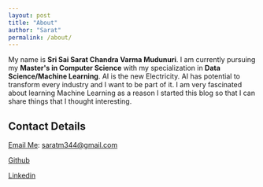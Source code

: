 ```yaml
---
layout: post
title: "About"
author: "Sarat"
permalink: /about/
---
```


My name is **Sri Sai Sarat Chandra Varma Mudunuri**. I am currently pursuing my **Master's in Computer Science** with my specialization in **Data Science/Machine Learning**. AI is the new Electricity. AI has potential to transform every industry and I want to be part of it. I am very fascinated about learning Machine Learning as a reason I started this blog so that I can share things that I thought interesting.

## Contact Details

[Email Me](mailto:saratm344@gmail.com): saratm344@gmail.com

[Github](https://github.com/SaratM34)

[Linkedin](https://www.linkedin.com/in/saratm/)

